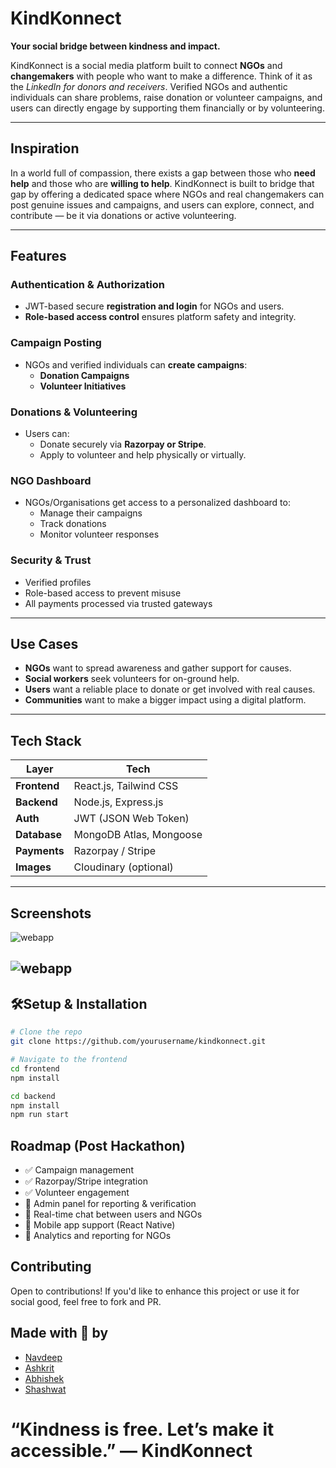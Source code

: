 # KindKonnect 

**Your social bridge between kindness and impact.**

KindKonnect is a social media platform built to connect **NGOs** and **changemakers** with people who want to make a difference. Think of it as the *LinkedIn for donors and receivers*. Verified NGOs and authentic individuals can share problems, raise donation or volunteer campaigns, and users can directly engage by supporting them financially or by volunteering.

---

## Inspiration

In a world full of compassion, there exists a gap between those who **need help** and those who are **willing to help**. KindKonnect is built to bridge that gap by offering a dedicated space where NGOs and real changemakers can post genuine issues and campaigns, and users can explore, connect, and contribute — be it via donations or active volunteering.

---

## Features

### Authentication & Authorization
- JWT-based secure **registration and login** for NGOs and users.
- **Role-based access control** ensures platform safety and integrity.

### Campaign Posting
- NGOs and verified individuals can **create campaigns**:
  - **Donation Campaigns**
  - **Volunteer Initiatives**

### Donations & Volunteering
- Users can:
  - Donate securely via **Razorpay or Stripe**.
  - Apply to volunteer and help physically or virtually.

### NGO Dashboard
- NGOs/Organisations get access to a personalized dashboard to:
  - Manage their campaigns
  - Track donations
  - Monitor volunteer responses

### Security & Trust
- Verified profiles
- Role-based access to prevent misuse
- All payments processed via trusted gateways

---

## Use Cases

- **NGOs** want to spread awareness and gather support for causes.
- **Social workers** seek volunteers for on-ground help.
- **Users** want a reliable place to donate or get involved with real causes.
- **Communities** want to make a bigger impact using a digital platform.

---

## Tech Stack

| Layer      | Tech |
|------------|------|
| **Frontend**  | React.js, Tailwind CSS |
| **Backend**   | Node.js, Express.js |
| **Auth**      | JWT (JSON Web Token) |
| **Database**  | MongoDB Atlas, Mongoose |
| **Payments**  | Razorpay / Stripe |
| **Images**    | Cloudinary (optional) |

---

## Screenshots 
![webapp](https://github.com/user-attachments/assets/5e2e121c-670a-4d9c-a755-06bf67a898d7)

![webapp](https://github.com/user-attachments/assets/d97ddadf-e4e0-4fed-af4f-51416f8ce82a)
---

## 🛠Setup & Installation

```bash
# Clone the repo
git clone https://github.com/yourusername/kindkonnect.git

# Navigate to the frontend
cd frontend
npm install

cd backend
npm install
npm run start
```
## Roadmap (Post Hackathon)

- ✅ Campaign management
- ✅ Razorpay/Stripe integration
- ✅ Volunteer engagement
- 🔲 Admin panel for reporting & verification
- 🔲 Real-time chat between users and NGOs
- 🔲 Mobile app support (React Native)
- 🔲 Analytics and reporting for NGOs

## Contributing

Open to contributions! If you'd like to enhance this project or use it for social good, feel free to fork and PR.

## Made with 💚 by
- [Navdeep](https://github.com/NavdeepKakrod)
- [Ashkrit](https://github.com/Askme007)
- [Abhishek](https://github.com/akabhi2311)
- [Shashwat](https://github.com/shashwat)

# **“Kindness is free. Let’s make it accessible.” — KindKonnect**
